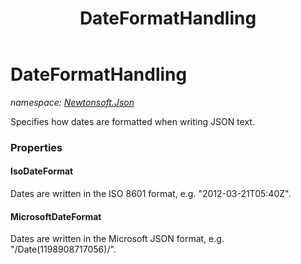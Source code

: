 ﻿---
title: DateFormatHandling
---

# DateFormatHandling
_namespace: [Newtonsoft.Json](N-Newtonsoft.Json.html)_

Specifies how dates are formatted when writing JSON text.



### Properties

#### IsoDateFormat
Dates are written in the ISO 8601 format, e.g. "2012-03-21T05:40Z".
#### MicrosoftDateFormat
Dates are written in the Microsoft JSON format, e.g. "\/Date(1198908717056)\/".

